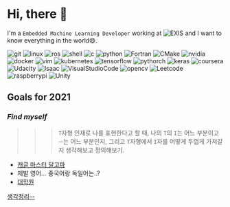 # Hi, there 👋

I'm a `Embedded Machine Learning Developer` working at ![EXIS](https://img.shields.io/badge/-EXIS%20SOFTWARE%20ENGINEERING-green?style=flat-square&logoColor=white) and I want to know everything in the world😄.

![git](https://hits.seeyoufarm.com/api/count/incr/badge.svg?url=https%3A%2F%2Fgithub.com%2FNamWoo%2Fhit-counter&count_bg=%23C83D3D&title_bg=%23555555&icon=git.svg&icon_color=%23E7E7E7&title=Git&edge_flat=false) ![linux](https://img.shields.io/badge/Linux-FCC624?style=flat-square&logo=Linux&logoColor=white) ![ros](https://img.shields.io/badge/Ros-22314E?style=flat-square&logo=Ros&logoColor=white) ![shell](https://img.shields.io/badge/Shell-5391FE?style=flat-square&logo=PowerShell&logoColor=white) ![c](https://img.shields.io/badge/C-A8B9CC?style=flat-square&logo=C&logoColor=white) ![python](https://img.shields.io/badge/Python-3766AB?style=flat-square&logo=Python&logoColor=white) ![Fortran](https://img.shields.io/badge/Fortran-734F96?style=flat-square&logo=Fortran&logoColor=white) ![CMake](https://img.shields.io/badge/CMake-064F8C?style=flat-square&logo=CMake&logoColor=white) ![nvidia](https://img.shields.io/badge/NVIDIA%20Jetson-76B900?style=flat-square&logo=NVIDIA&logoColor=white) ![docker](https://img.shields.io/badge/Docker-2496ED?style=flat-square&logo=Docker&logoColor=white) ![vim](https://img.shields.io/badge/Vim-019733?style=flat-square&logo=Vim&logoColor=white) ![kubernetes](https://img.shields.io/badge/Kubernetes-326CE5?style=flat-square&logo=Kubernetes&logoColor=white) ![tensorflow](https://img.shields.io/badge/TensorFlow-FF6F00?style=flat-square&logo=Tensorflow&logoColor=white) ![pythorch](https://img.shields.io/badge/PyTorch-EE4C2C?style=flat-square&logo=PyTorch&logoColor=white) ![keras](https://img.shields.io/badge/Keras-D00000?style=flat-square&logo=Keras&logoColor=white) ![coursera](https://img.shields.io/badge/Coursera-0056D2?style=flat-square&logo=Coursera&logoColor=white) ![Udacity](https://img.shields.io/badge/Udacity-02B3E4?style=flat-square&logo=Udacity&logoColor=white) ![Isaac](https://img.shields.io/badge/Isaac-76B900?style=flat-square&logo=NVIDIA&logoColor=white) ![VisualStudioCode](https://img.shields.io/badge/Visual%20Studio%20Code-007ACC?style=flat-square&logo=visual%20Studio%20Code&logoColor=white) ![opencv](https://img.shields.io/badge/opencv-5C3EE8?style=flat-square&logo=opencv&logoColor=white) ![Leetcode](https://img.shields.io/badge/Leetcode-FFA116?style=flat-square&logo=Leetcode&logoColor=white) ![raspberrypi](https://img.shields.io/badge/Raspberry%20Pi-C51A4A?style=flat-square&logo=raspberry%20pi&logoColor=white) ![Unity](https://img.shields.io/badge/Unity-000000?style=flat-square&logo=Unity&logoColor=white) 

## Goals for 2021
### *Find myself*

>>> `T`자형 인재로 나를 표현한다고 할 때, 나의 `T`의 `I`는 어느 부분이고 `ㅡ`는 어느 부분인지, 그리고 `T`자형에서 `I`자를 어떻게 두껍게 가져갈지 생각해보고 정의해보기.

* [캐글 마스터 달고파](https://www.kaggle.com/rankings)
* 제발 영어... 중국어랑 독일어는..?
* [대학원](https://omscs.gatech.edu/specialization-computational-perception-robotics)

[생각정리--](https://github.com/NamWoo/NamWoo/blob/master/doc/findmyself.md)


